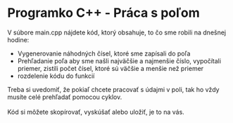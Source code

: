 # Programko C++ - Práca s poľom

V súbore main.cpp nájdete kód, ktorý obsahuje, to čo sme robili na dnešnej hodine:
<ul> 
  <li>Vygenerovanie náhodných čísel, ktoré sme zapísali do poľa</li>
  <li>Prehľadanie poľa aby sme našli najväčšie a najmenšie číslo, vypočítali priemer, zistili počet čísel, ktoré sú väčšie a menšie než priemer</li>
  <li>rozdelenie kódu do funkcií</li>
</ul>
Treba si uvedomiť, že pokiaľ chcete pracovať s údajmi v poli, tak ho vždy musíte celé prehľadať pomocou cyklov. 
<br/><br/>
Kód si môžete skopírovať, vyskúšať alebo uložiť, je to na vás.
